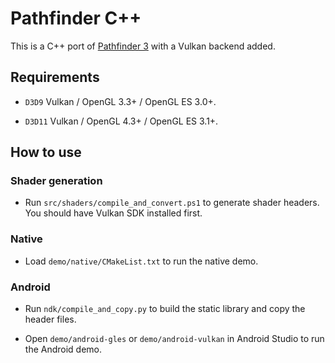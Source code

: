 # Pathfinder C++

This is a C++ port of [Pathfinder 3](https://github.com/servo/pathfinder) with a Vulkan backend added.

## Requirements

* `D3D9` Vulkan / OpenGL 3.3+ / OpenGL ES 3.0+.

* `D3D11` Vulkan / OpenGL 4.3+ / OpenGL ES 3.1+.

## How to use

### Shader generation

* Run `src/shaders/compile_and_convert.ps1` to generate shader headers. You should have Vulkan SDK installed first.

### Native

* Load `demo/native/CMakeList.txt` to run the native demo.

### Android

* Run `ndk/compile_and_copy.py` to build the static library and copy the header files.

* Open `demo/android-gles` or `demo/android-vulkan` in Android Studio to run the Android demo.
